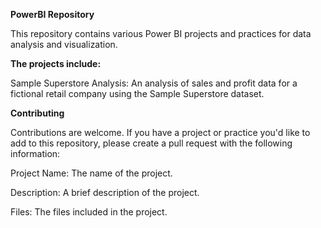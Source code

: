 **PowerBI Repository**

This repository contains various Power BI projects and practices for data analysis and visualization.

**The projects include:**

Sample Superstore Analysis: An analysis of sales and profit data for a fictional retail company using the Sample Superstore dataset.



**Contributing**

Contributions are welcome. If you have a project or practice you'd like to add to this repository, please create a pull request with the following information:

Project Name: The name of the project.

Description: A brief description of the project.

Files: The files included in the project.
